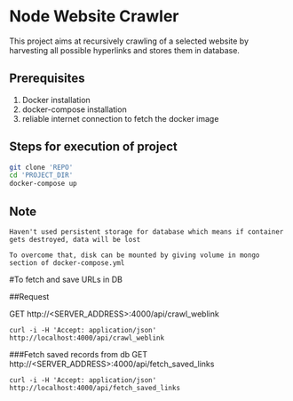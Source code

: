 # Node Website Crawler

This project aims at recursively crawling of a selected website by harvesting all possible hyperlinks and stores them in database.

## Prerequisites
1. Docker installation
2. docker-compose installation
3. reliable internet connection to fetch the docker image

## Steps for execution of project

```bash
git clone 'REPO'
cd 'PROJECT_DIR'
docker-compose up
```

## Note
```
Haven't used persistent storage for database which means if container gets destroyed, data will be lost

To overcome that, disk can be mounted by giving volume in mongo section of docker-compose.yml
```

#To fetch and save URLs in DB

##Request

GET http://<SERVER_ADDRESS>:4000/api/crawl_weblink

```
curl -i -H 'Accept: application/json' http://localhost:4000/api/crawl_weblink
```

###Fetch saved records from db
GET http://<SERVER_ADDRESS>:4000/api/fetch_saved_links

```
curl -i -H 'Accept: application/json' http://localhost:4000/api/fetch_saved_links
```

